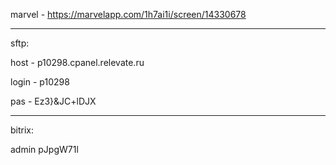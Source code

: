 marvel - https://marvelapp.com/1h7ai1i/screen/14330678
___________________________
sftp:

host - p10298.cpanel.relevate.ru

login - p10298

pas - Ez3}&JC+lDJX
__________________________
bitrix:

admin
pJpgW71l